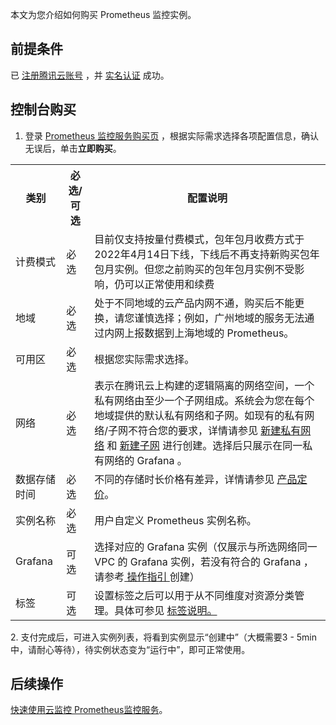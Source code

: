本文为您介绍如何购买 Prometheus 监控实例。


## 前提条件

已 [注册腾讯云账号](https://cloud.tencent.com/document/product/378/17985) ，并 [实名认证](https://cloud.tencent.com/document/product/378/3629) 成功。

## 控制台购买

1. 登录 [ Prometheus 监控服务购买页](https://buy.cloud.tencent.com/prometheus) ，根据实际需求选择各项配置信息，确认无误后，单击**立即购买**。

<table>
<tr>
<th>类别</th>
<th>必选/可选</th>
<th>配置说明</th>
</tr>
<tr>
<td>计费模式</td>
<td>必选</td>
<td>目前仅支持按量付费模式，包年包月收费方式于2022年4月14日下线，下线后不再支持新购买包年包月实例。但您之前购买的包年包月实例不受影响，仍可以正常使用和续费</td>
</tr>
<tr>
<td>地域</td>
<td>必选</td>
<td>处于不同地域的云产品内网不通，购买后不能更换，请您谨慎选择；例如，广州地域的服务无法通过内网上报数据到上海地域的 Prometheus。 </td>
</tr>
<tr>
<td>可用区</td>
<td>必选</td>
<td>根据您实际需求选择。 </td>
</tr>
<tr>
<td>网络</td>
<td>必选</td>
<td>表示在腾讯云上构建的逻辑隔离的网络空间，一个私有网络由至少一个子网组成。系统会为您在每个地域提供的默认私有网络和子网。如现有的私有网络/子网不符合您的要求，详情请参见 <a href = "https://cloud.tencent.com/document/product/215/36515">新建私有网络</a> 和 <a href = "https://cloud.tencent.com/document/product/215/36517">新建子网</a> 进行创建。选择后只展示在同一私有网络的 Grafana 。</td>
</tr>
<tr>
<td>数据存储时间</td>
<td>必选</td>
<td>不同的存储时长价格有差异，详情请参见 <a href = "https://yehe.woa.com/document/doc-cn/product-article/1416/65379">产品定价</a>。</td>
</tr>
<tr>
<td>实例名称</td>
<td>必选</td>
<td>用户自定义 Prometheus 实例名称。</td>
</tr>
<tr>
<td>Grafana</td>
<td>可选</td>
<td>选择对应的 Grafana 实例（仅展示与所选网络同一 VPC 的 Grafana 实例，若没有符合的 Grafana ，请参考<a href="https://cloud.tencent.com/document/product/1437/62194"> 操作指引 </a>创建） </td>
</tr>
<tr>
<td>标签</td>
<td>可选</td>
<td>设置标签之后可以用于从不同维度对资源分类管理。具体可参见 <a href="https://cloud.tencent.com/document/product/1416/55785">标签说明。</td>
</tr>
</table>
2. 支付完成后，可进入实例列表，将看到实例显示“创建中”（大概需要3 - 5min中，请耐心等待），待实例状态变为“运行中”，即可正常使用。

## 后续操作

 [快速使用云监控 Prometheus监控服务](https://cloud.tencent.com/document/product/1416/55778)。

